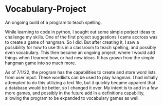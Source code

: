 # Vocabulary-Project
An ongoing build of a program to teach spelling.

While learning to code in python, I sought out some simple porject ideas to challenge my skills.  One of the first project suggestions I came accross was to create a game of hangman.  So I did.  But after creating it, I saw a possibility for how to use this in a classroom to teach spelling, and possibly even vocabulary.  This then became an ongoing project, where I would add things when I learned how, or had new ideas.  It has grown from the simple hangman game into so much more.

As of 7/1/22, the program has the capabilities to create and store word lists from user input.  These wordlists can be used to play hangman.  I had initially attempted to do this utilizing a text file, but it quickly became apparent that a database would be better, so I changed it over.
My intent is to add in a few more games, and possibly in the future add in a definitions capability, allowing the program to be expanded to vocabulary games as well.
